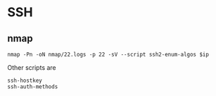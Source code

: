 # SSH

## nmap

```shell
nmap -Pn -oN nmap/22.logs -p 22 -sV --script ssh2-enum-algos $ip
```

Other scripts are

```shell
ssh-hostkey
ssh-auth-methods
```
